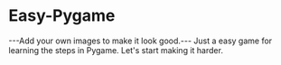 # Easy-Pygame

---Add your own images to make it look good.---
Just a easy game for learning the steps in Pygame.
Let's start making it harder.
